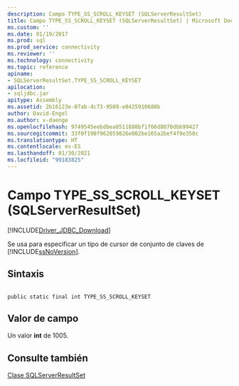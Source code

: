 ```yaml
---
description: Campo TYPE_SS_SCROLL_KEYSET (SQLServerResultSet)
title: Campo TYPE_SS_SCROLL_KEYSET (SQLServerResultSet) | Microsoft Docs
ms.custom: ''
ms.date: 01/19/2017
ms.prod: sql
ms.prod_service: connectivity
ms.reviewer: ''
ms.technology: connectivity
ms.topic: reference
apiname:
- SQLServerResultSet.TYPE_SS_SCROLL_KEYSET
apilocation:
- sqljdbc.jar
apitype: Assembly
ms.assetid: 2b16123e-07ab-4c73-9509-e0425910680b
author: David-Engel
ms.author: v-daenge
ms.openlocfilehash: 9749545eebdbea8511888bf1f66d8070dbb99427
ms.sourcegitcommit: 33f0f190f962059826e002be165a2bef4f9e350c
ms.translationtype: HT
ms.contentlocale: es-ES
ms.lasthandoff: 01/30/2021
ms.locfileid: "99183825"
---
```

# <a name="type_ss_scroll_keyset-field-sqlserverresultset"></a>Campo TYPE_SS_SCROLL_KEYSET (SQLServerResultSet)
[!INCLUDE[Driver_JDBC_Download](../../../includes/driver_jdbc_download.md)]

  Se usa para especificar un tipo de cursor de conjunto de claves de [!INCLUDE[ssNoVersion](../../../includes/ssnoversion-md.md)].  
  
## <a name="syntax"></a>Sintaxis  
  
```  
  
public static final int TYPE_SS_SCROLL_KEYSET  
```  
  
## <a name="field-value"></a>Valor de campo  
 Un valor **int** de 1005.  
  
## <a name="see-also"></a>Consulte también  
 [Clase SQLServerResultSet](../../../connect/jdbc/reference/sqlserverresultset-class.md)  
  
  
